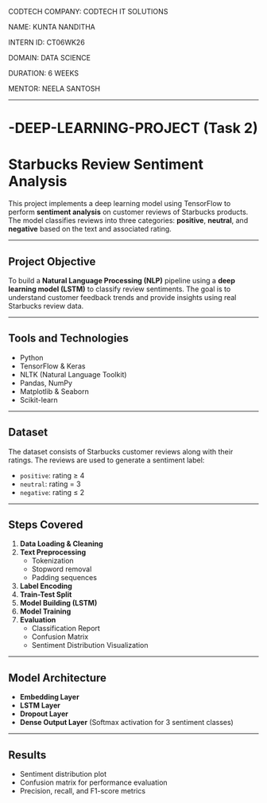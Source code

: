 CODTECH
COMPANY: CODTECH IT SOLUTIONS

NAME: KUNTA NANDITHA

INTERN ID: CT06WK26

DOMAIN: DATA SCIENCE

DURATION: 6 WEEKS

MENTOR: NEELA SANTOSH

---

# -DEEP-LEARNING-PROJECT (Task 2)

# Starbucks Review Sentiment Analysis

This project implements a deep learning model using TensorFlow to perform **sentiment analysis** on customer reviews of Starbucks products. The model classifies reviews into three categories: **positive**, **neutral**, and **negative** based on the text and associated rating.

---

## Project Objective

To build a **Natural Language Processing (NLP)** pipeline using a **deep learning model (LSTM)** to classify review sentiments. The goal is to understand customer feedback trends and provide insights using real Starbucks review data.

---

## Tools and Technologies

- Python 
- TensorFlow & Keras
- NLTK (Natural Language Toolkit)
- Pandas, NumPy
- Matplotlib & Seaborn
- Scikit-learn

---

## Dataset

The dataset consists of Starbucks customer reviews along with their ratings. The reviews are used to generate a sentiment label:
- `positive`: rating ≥ 4  
- `neutral`: rating = 3  
- `negative`: rating ≤ 2

---

## Steps Covered

1. **Data Loading & Cleaning**
2. **Text Preprocessing**
   - Tokenization
   - Stopword removal
   - Padding sequences
3. **Label Encoding**
4. **Train-Test Split**
5. **Model Building (LSTM)**
6. **Model Training**
7. **Evaluation**
   - Classification Report
   - Confusion Matrix
   - Sentiment Distribution Visualization

---

## Model Architecture

- **Embedding Layer**
- **LSTM Layer**
- **Dropout Layer**
- **Dense Output Layer** (Softmax activation for 3 sentiment classes)

---

## Results

- Sentiment distribution plot
- Confusion matrix for performance evaluation
- Precision, recall, and F1-score metrics


